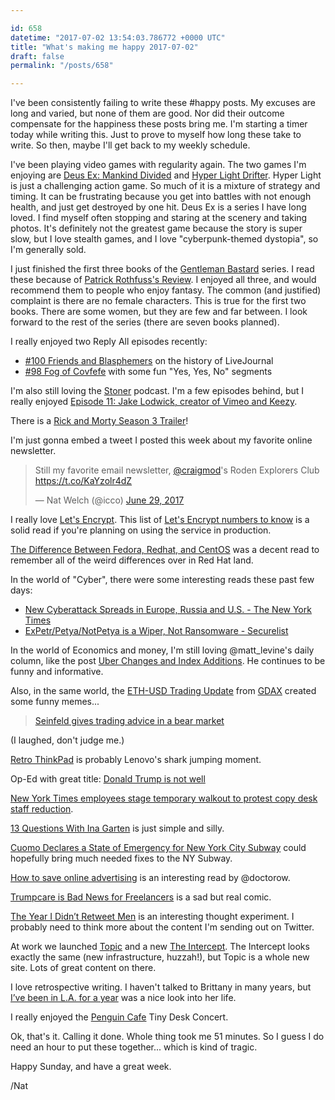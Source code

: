 ```yaml
---

id: 658
datetime: "2017-07-02 13:54:03.786772 +0000 UTC"
title: "What's making me happy 2017-07-02"
draft: false
permalink: "/posts/658"

---
```


I've been consistently failing to write these #happy posts. My excuses are long and varied, but none of them are good. Nor did their outcome compensate for the happiness these posts bring me. I'm starting a timer today while writing this. Just to prove to myself how long these take to write. So then, maybe I'll get back to my weekly schedule.

I've been playing video games with regularity again. The two games I'm enjoying are [Deus Ex: Mankind Divided](https://en.wikipedia.org/wiki/Deus_Ex:_Mankind_Divided) and [Hyper Light Drifter](https://en.wikipedia.org/wiki/Hyper_Light_Drifter). Hyper Light is just a challenging action game. So much of it is a mixture of strategy and timing. It can be frustrating because you get into battles with not enough health, and just get destroyed by one hit. Deus Ex is a series I have long loved. I find myself often stopping and staring at the scenery and taking photos. It's definitely not the greatest game because the story is super slow, but I love stealth games, and I love "cyberpunk-themed dystopia", so I'm generally sold.

I just finished the first three books of the [Gentleman Bastard](https://www.goodreads.com/series/43531-gentleman-bastard) series. I read these because of [Patrick Rothfuss's Review](https://www.goodreads.com/review/show/99607064?book_show_action=false). I enjoyed all three, and would recommend them to people who enjoy fantasy. The common (and justified) complaint is there are no female characters. This is true for the first two books. There are some women, but they are few and far between. I look forward to the rest of the series (there are seven books planned).

I really enjoyed two Reply All episodes recently:

 - [#100 Friends and Blasphemers](http://pca.st/Y5Tp) on the history of LiveJournal
 - [#98 Fog of Covfefe](http://pca.st/xNBN) with some fun "Yes, Yes, No" segments

I'm also still loving the [Stoner](http://www.stoner.co/) podcast. I'm a few episodes behind, but I really enjoyed [Episode 11: Jake Lodwick, creator of Vimeo and Keezy](http://pca.st/yIpC).

There is a [Rick and Morty Season 3 Trailer](https://www.youtube.com/watch?v=DeAw6aXHzcY&feature=youtu.be)!

I'm just gonna embed a tweet I posted this week about my favorite online newsletter.

<blockquote class="twitter-tweet" data-lang="en"><p lang="en" dir="ltr">Still my favorite email newsletter, <a href="https://twitter.com/craigmod">@craigmod</a>&#39;s Roden Explorers Club <a href="https://t.co/KaYzolr4dZ">https://t.co/KaYzolr4dZ</a></p>&mdash; Nat Welch (@icco) <a href="https://twitter.com/icco/status/880408947651489797">June 29, 2017</a></blockquote>
<script async src="//platform.twitter.com/widgets.js" charset="utf-8"></script>


I really love [Let's Encrypt](https://letsencrypt.org/). This list of [Let's Encrypt numbers to know](https://www.keychest.net/content/letsencrypt_numbers_to_know.html) is a solid read if you're planning on using the service in production.

[The Difference Between Fedora, Redhat, and CentOS](https://danielmiessler.com/study/fedora_redhat_centos/) was a decent read to remember all of the weird differences over in Red Hat land.

In the world of "Cyber", there were some interesting reads these past few days:

 - [New Cyberattack Spreads in Europe, Russia and U.S. - The New York Times](https://www.nytimes.com/2017/06/27/technology/ransomware-hackers.html?smid=pl-share&_r=1)
 - [ExPetr/Petya/NotPetya is a Wiper, Not Ransomware - Securelist](https://securelist.com/expetrpetyanotpetya-is-a-wiper-not-ransomware/78902/)

In the world of Economics and money, I'm still loving @matt_levine's daily column, like the post [Uber Changes and Index Additions](https://www.bloomberg.com/view/articles/2017-06-21/uber-changes-and-index-additions). He continues to be funny and informative.

Also, in the same world, the [ETH-USD Trading Update](https://blog.gdax.com/eth-usd-trading-update-5d8142b5bdc1) from [GDAX](https://www.gdax.com/) created some funny memes...

<blockquote class="imgur-embed-pub" lang="en" data-id="Dq8UNyY"><a href="//imgur.com/Dq8UNyY">Seinfeld gives trading advice in a bear market</a></blockquote><script async src="//s.imgur.com/min/embed.js" charset="utf-8"></script>

(I laughed, don't judge me.)

[Retro ThinkPad](http://blog.lenovo.com/en/blog/retro-thinkpad-its-alive/) is probably Lenovo's shark jumping moment.

Op-Ed with great title: [Donald Trump is not well](https://www.washingtonpost.com/amphtml/opinions/donald-trump-is-not-well/2017/06/30/97759ee0-5d0f-11e7-9b7d-14576dc0f39d_story.html)

[New York Times employees stage temporary walkout to protest copy desk staff reduction](http://www.poynter.org/2017/this-sign-wsa-not-edited-new-york-times-employees-stage-temporary-walkout-to-protest-copy-desk-staff-reduction-update3/465301/).

[13 Questions With Ina Garten](http://time.com/4838671/ina-garten-fantasy-dinner-party/) is just simple and silly.

[Cuomo Declares a State of Emergency for New York City Subway](https://nyti.ms/2tqbbIN) could hopefully bring much needed fixes to the NY Subway.

[How to save online advertising](https://amp.theguardian.com/technology/2015/sep/23/how-to-save-online-advertising) is an interesting read by @doctorow.

[Trumpcare is Bad News for Freelancers](https://thenib.com/trumpcare-freelancers) is a sad but real comic.

[The Year I Didn’t Retweet Men](https://medium.com/the-web-we-make/the-year-i-didnt-retweet-men-79403a7eade1?source=ifttt--------------1) is an interesting thought experiment. I probably need to think more about the content I'm sending out on Twitter.

At work we launched [Topic](https://www.topic.com/) and a new [The Intercept](https://theintercept.com/). The Intercept looks exactly the same (new infrastructure, huzzah!), but Topic is a whole new site. Lots of great content on there.

I love retrospective writing. I haven't talked to Brittany in many years, but [I’ve been in L.A. for a year](https://medium.com/@brittanymetz/ive-been-in-l-a-for-a-year-7dbfe45c3c92?source=ifttt--------------1) was a nice look into her life.

I really enjoyed the [Penguin Cafe](http://www.npr.org/event/music/532910319/penguin-cafe-tiny-desk-concert) Tiny Desk Concert.

Ok, that's it. Calling it done. Whole thing took me 51 minutes. So I guess I do need an hour to put these together... which is kind of tragic.

Happy Sunday, and have a great week.

/Nat
